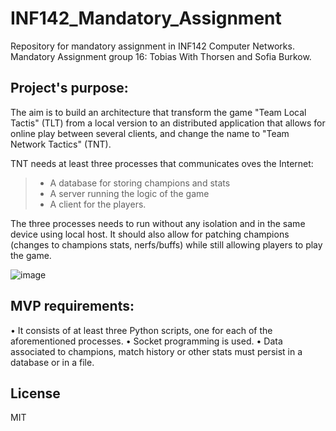 # INF142_Mandatory_Assignment
Repository for mandatory assignment in INF142 Computer Networks.
Mandatory Assignment group 16: Tobias With Thorsen and Sofia Burkow.

## Project's purpose:
The aim is to build an architecture that transform the game "Team Local Tactis" (TLT) from a local version to an distributed application that allows for online play between several clients, and change the name to "Team Network Tactics" (TNT).

TNT needs at least three processes that communicates oves the Internet:
>  - A database for storing champions and stats
>  - A server running the logic of the game
>  - A client for the players.

The three processes needs to run without any isolation and in the same device using local host. It should also allow for patching champions (changes to champions stats, nerfs/buffs) while still allowing players to play the game. 

![image](https://user-images.githubusercontent.com/92455258/155109250-83c2bc00-acda-43cf-8104-037e5b1c1dac.png)


## MVP requirements:
  • It consists of at least three Python scripts, one for each of the aforementioned
    processes.
  • Socket programming is used.
  • Data associated to champions, match history or other stats must persist in a database
    or in a file.


## License

MIT
